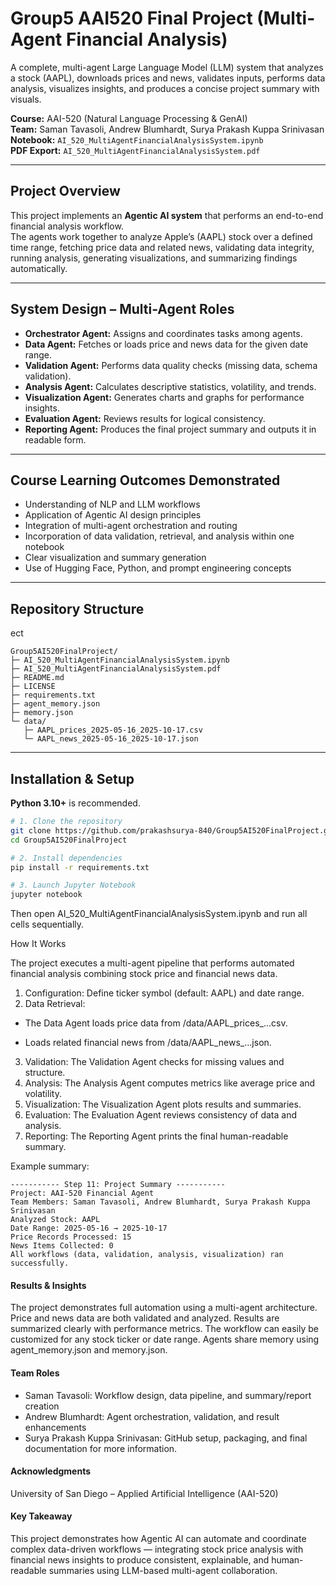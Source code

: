 # Group5 AAI520 Final Project (Multi-Agent Financial Analysis)

A complete, multi-agent Large Language Model (LLM) system that analyzes a stock (AAPL), downloads prices and news, validates inputs, performs data analysis, visualizes insights, and produces a concise project summary with visuals.

**Course:** AAI-520 (Natural Language Processing & GenAI)  
**Team:** Saman Tavasoli, Andrew Blumhardt, Surya Prakash Kuppa Srinivasan  
**Notebook:** `AI_520_MultiAgentFinancialAnalysisSystem.ipynb`  
**PDF Export:** `AI_520_MultiAgentFinancialAnalysisSystem.pdf`

---

## Project Overview

This project implements an **Agentic AI system** that performs an end-to-end financial analysis workflow.  
The agents work together to analyze Apple’s (AAPL) stock over a defined time range, fetching price data and related news, validating data integrity, running analysis, generating visualizations, and summarizing findings automatically.

---

## System Design – Multi-Agent Roles

- **Orchestrator Agent:** Assigns and coordinates tasks among agents.  
- **Data Agent:** Fetches or loads price and news data for the given date range.  
- **Validation Agent:** Performs data quality checks (missing data, schema validation).  
- **Analysis Agent:** Calculates descriptive statistics, volatility, and trends.  
- **Visualization Agent:** Generates charts and graphs for performance insights.  
- **Evaluation Agent:** Reviews results for logical consistency.  
- **Reporting Agent:** Produces the final project summary and outputs it in readable form.

---

## Course Learning Outcomes Demonstrated

- Understanding of NLP and LLM workflows  
- Application of Agentic AI design principles  
- Integration of multi-agent orchestration and routing  
- Incorporation of data validation, retrieval, and analysis within one notebook  
- Clear visualization and summary generation  
- Use of Hugging Face, Python, and prompt engineering concepts  

---

## Repository Structure

ect


```
Group5AI520FinalProject/
├─ AI_520_MultiAgentFinancialAnalysisSystem.ipynb
├─ AI_520_MultiAgentFinancialAnalysisSystem.pdf
├─ README.md
├─ LICENSE
├─ requirements.txt
├─ agent_memory.json
├─ memory.json
└─ data/
   ├─ AAPL_prices_2025-05-16_2025-10-17.csv
   └─ AAPL_news_2025-05-16_2025-10-17.json

```


---

## Installation & Setup

**Python 3.10+** is recommended.

```bash
# 1. Clone the repository
git clone https://github.com/prakashsurya-840/Group5AI520FinalProject.git
cd Group5AI520FinalProject

# 2. Install dependencies
pip install -r requirements.txt

# 3. Launch Jupyter Notebook
jupyter notebook
```
Then open AI_520_MultiAgentFinancialAnalysisSystem.ipynb and run all cells sequentially.


How It Works

The project executes a multi-agent pipeline that performs automated financial analysis combining stock price and financial news data.

1. Configuration: Define ticker symbol (default: AAPL) and date range.
2. Data Retrieval:
  - The Data Agent loads price data from /data/AAPL_prices_...csv.

  - Loads related financial news from /data/AAPL_news_...json.

3. Validation: The Validation Agent checks for missing values and structure.
4. Analysis: The Analysis Agent computes metrics like average price and volatility.
5. Visualization: The Visualization Agent plots results and summaries.
6. Evaluation: The Evaluation Agent reviews consistency of data and analysis.
7. Reporting: The Reporting Agent prints the final human-readable summary.


Example summary:
```
----------- Step 11: Project Summary -----------
Project: AAI-520 Financial Agent
Team Members: Saman Tavasoli, Andrew Blumhardt, Surya Prakash Kuppa Srinivasan
Analyzed Stock: AAPL
Date Range: 2025-05-16 → 2025-10-17
Price Records Processed: 15
News Items Collected: 0
All workflows (data, validation, analysis, visualization) ran successfully.
```

#### Results & Insights
The project demonstrates full automation using a multi-agent architecture.
Price and news data are both validated and analyzed.
Results are summarized clearly with performance metrics.
The workflow can easily be customized for any stock ticker or date range.
Agents share memory using agent_memory.json and memory.json.


#### Team Roles
- Saman Tavasoli: Workflow design, data pipeline, and summary/report creation
- Andrew Blumhardt: Agent orchestration, validation, and result enhancements
- Surya Prakash Kuppa Srinivasan: GitHub setup, packaging, and final documentation
 for more information.


#### Acknowledgments
University of San Diego – Applied Artificial Intelligence (AAI-520)


#### Key Takeaway
This project demonstrates how Agentic AI can automate and coordinate complex data-driven workflows — integrating stock price analysis with financial news insights to produce consistent, explainable, and human-readable summaries using LLM-based multi-agent collaboration.



